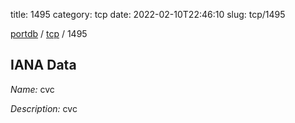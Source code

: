 title: 1495
category: tcp
date: 2022-02-10T22:46:10
slug: tcp/1495

[portdb](/) / [tcp](/category/tcp.html) / 1495


## IANA Data

_Name:_ cvc

_Description:_ cvc

